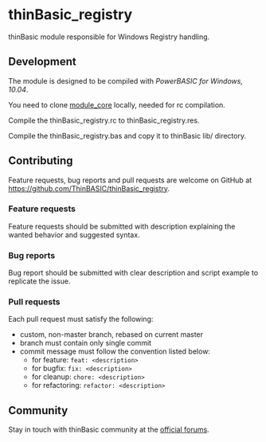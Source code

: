 # thinBasic_registry
thinBasic module responsible for Windows Registry handling.

## Development
The module is designed to be compiled with *PowerBASIC for Windows, 10.04*.

You need to clone [module_core](https://github.com/ThinBASIC/module_core) locally, needed for rc compilation.

Compile the thinBasic_registry.rc to thinBasic_registry.res.
 
Compile the thinBasic_registry.bas and copy it to thinBasic lib/ directory.

## Contributing
Feature requests, bug reports and pull requests are welcome on GitHub at https://github.com/ThinBASIC/thinBasic_registry.
### Feature requests
Feature requests should be submitted with description explaining the wanted behavior and suggested syntax.
### Bug reports
Bug report should be submitted with clear description and script example to replicate the issue.
### Pull requests
Each pull request must satisfy the following:
* custom, non-master branch, rebased on current master
* branch must contain only single commit
* commit message must follow the convention listed below:
  * for feature: `feat: <description>`
  * for bugfix: `fix: <description>`
  * for cleanup: `chore: <description>`
  * for refactoring: `refactor: <description>`

## Community
Stay in touch with thinBasic community at the [official forums](http://www.thinbasic.com/community/forum.php).
